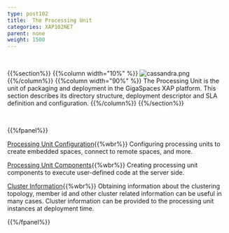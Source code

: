 ```yaml
---
type: post102
title:  The Processing Unit
categories: XAP102NET
parent: none
weight: 1500
---
```


<br>

{{%section%}}
{{%column width="10%" %}}
![cassandra.png](/attachment_files/subject/pu.png)
{{%/column%}}
{{%column width="90%" %}}
The Processing Unit is the unit of packaging and deployment in the GigaSpaces XAP platform. This section describes its directory structure, deployment descriptor and SLA definition and configuration.
{{%/column%}}
{{%/section%}}

<br>

{{%fpanel%}}

[Processing Unit Configuration](./pu-config.html){{%wbr%}}
Configuring processing units to create embedded spaces, connect to remote spaces, and more.

[Processing Unit Components](./pu-components.html){{%wbr%}}
Creating processing unit components to execute user-defined code at the server side.

[Cluster Information](./obtaining-cluster-information.html){{%wbr%}}
Obtaining information about the clustering topology, member id and other cluster related information can be useful in many cases. Cluster information can be provided to the processing unit instances at deployment time.

{{%/fpanel%}}
